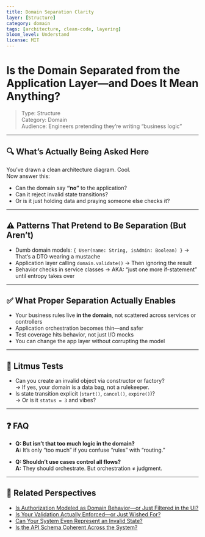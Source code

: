 ```yaml
---
title: Domain Separation Clarity
layer: [Structure]
category: domain
tags: [architecture, clean-code, layering]
bloom_level: Understand
license: MIT
---
```


# Is the Domain Separated from the Application Layer—and Does It Mean Anything?

> Type: Structure  
> Category: Domain  
> Audience: Engineers pretending they’re writing “business logic”

---

## 🔍 What’s Actually Being Asked Here

You’ve drawn a clean architecture diagram. Cool.  
Now answer this:

- Can the domain say **“no”** to the application?
- Can it reject invalid state transitions?
- Or is it just holding data and praying someone else checks it?

---

## ⚠️ Patterns That Pretend to Be Separation (But Aren’t)

- Dumb domain models: `{ User(name: String, isAdmin: Boolean) }` → That’s a DTO wearing a mustache  
- Application layer calling `domain.validate()` → Then ignoring the result  
- Behavior checks in service classes → AKA: “just one more if-statement” until entropy takes over

---

## ✅ What Proper Separation Actually Enables

- Your business rules live **in the domain**, not scattered across services or controllers  
- Application orchestration becomes thin—and safer  
- Test coverage hits behavior, not just I/O mocks  
- You can change the app layer without corrupting the model

---

## 🧠 Litmus Tests

- Can you create an invalid object via constructor or factory?  
  → If yes, your domain is a data bag, not a rulekeeper.  
- Is state transition explicit (`start()`, `cancel()`, `expire()`)?  
  → Or is it `status = 3` and vibes?

---

## ❓ FAQ

- **Q: But isn’t that too much logic in the domain?**  
  **A:** It’s only “too much” if you confuse “rules” with “routing.”

- **Q: Shouldn’t use cases control all flows?**  
  **A:** They should orchestrate. But orchestration ≠ judgment.

---

## 🔗 Related Perspectives

- [Is Authorization Modeled as Domain Behavior—or Just Filtered in the UI?](domain-permissions.md)
- [Is Your Validation Actually Enforced—or Just Wished For?](domain-validation.md)
- [Can Your System Even Represent an Invalid State?](invalid-states.md)
- [Is the API Schema Coherent Across the System?](../api/api-schema-coherence.md)
